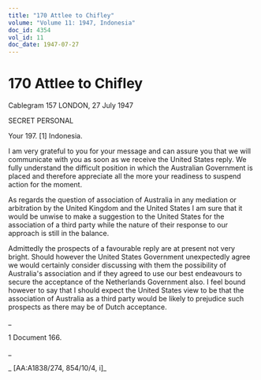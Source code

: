 ```yaml
---
title: "170 Attlee to Chifley"
volume: "Volume 11: 1947, Indonesia"
doc_id: 4354
vol_id: 11
doc_date: 1947-07-27
---
```


# 170 Attlee to Chifley

Cablegram 157 LONDON, 27 July 1947

SECRET PERSONAL

Your 197. [1] Indonesia.

I am very grateful to you for your message and can assure you that we will communicate with you as soon as we receive the United States reply. We fully understand the difficult position in which the Australian Government is placed and therefore appreciate all the more your readiness to suspend action for the moment.

As regards the question of association of Australia in any mediation or arbitration by the United Kingdom and the United States I am sure that it would be unwise to make a suggestion to the United States for the association of a third party while the nature of their response to our approach is still in the balance.

Admittedly the prospects of a favourable reply are at present not very bright. Should however the United States Government unexpectedly agree we would certainly consider discussing with them the possibility of Australia's association and if they agreed to use our best endeavours to secure the acceptance of the Netherlands Government also. I feel bound however to say that I should expect the United States view to be that the association of Australia as a third party would be likely to prejudice such prospects as there may be of Dutch acceptance.

_

1 Document 166.

_

_ [AA:A1838/274, 854/10/4, i]_
